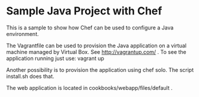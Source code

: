 Sample Java Project with Chef
=============================

This is a sample to show how Chef can be used to configure a Java environment.

The Vagrantfile can be used to provision the Java application on a
virtual machine managed by Virtual Box. See http://vagrantup.com/
. To see the application running just use:
vagrant up

Another possibility is to provision the application using chef
solo. The script install.sh does that.

The web application is located in cookbooks/webapp/files/default .